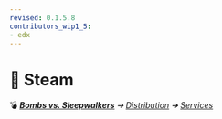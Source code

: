```yaml
---
revised: 0.1.5.8
contributors_wip1_5:
- edx
---
```


# 📄 Steam

💣 ***[Bombs vs. Sleepwalkers](/README.md)** ➔ [Distribution](/distribution/readme.md) ➔ [Services](/distribution/services/readme.md)*
